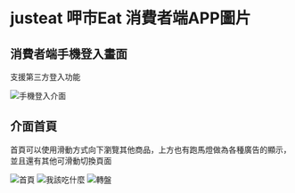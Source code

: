 # justeat 呷市Eat 消費者端APP圖片

##  消費者端手機登入畫面
支援第三方登入功能

![手機登入介面](https://user-images.githubusercontent.com/72512486/178097019-dde0c29a-7940-4001-951f-784139679c7f.png)


## 介面首頁  
首頁可以使用滑動方式向下瀏覽其他商品，上方也有跑馬燈做為各種廣告的顯示，並且還有其他可滑動切換頁面  

![首頁](https://user-images.githubusercontent.com/72512486/178098787-fbc5a30f-33ba-41a6-bba2-02dc0b04cd19.jpg)
![我該吃什麼](https://user-images.githubusercontent.com/72512486/178098789-ddf074e4-c7f8-47be-b5a3-e0d977995df0.png)
![轉盤](https://user-images.githubusercontent.com/72512486/178098791-c5ff2beb-29d9-4889-8531-21a4f994778f.png)
